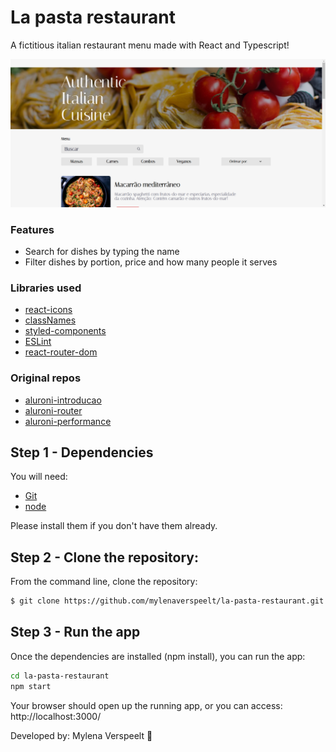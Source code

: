 # La pasta restaurant

A fictitious italian restaurant menu made with React and Typescript!

<img src="./public/assets/read-me-img.png"/>

### Features

- Search for dishes by typing the name
- Filter dishes by portion, price and how many people it serves

### Libraries used

- [react-icons](https://react-icons.github.io/react-icons/)
- [classNames](https://www.npmjs.com/package/classnames/)
- [styled-components](https://styled-components.com/)
- [ESLint](https://eslint.org/)
- [react-router-dom](https://www.npmjs.com/package/react-router-dom)

### Original repos
- [aluroni-introducao](https://github.com/alura-cursos/aluroni-introducao)
- [aluroni-router](https://github.com/alura-cursos/aluroni-router)
- [aluroni-performance](https://github.com/alura-cursos/aluroni-performance)

## Step 1 - Dependencies

You will need:

* [Git](http://git-scm.com/downloads)
* [node](https://nodejs.org/) 

Please install them if you don't have them already.

## Step 2 - Clone the repository:

From the command line, clone the repository:

```sh
$ git clone https://github.com/mylenaverspeelt/la-pasta-restaurant.git
```

## Step 3 - Run the app

Once the dependencies are installed (npm install), you can run the app:

```sh
cd la-pasta-restaurant
npm start
```
Your browser should open up the running app, or you can access: http://localhost:3000/

Developed by: Mylena Verspeelt 🦜
 
